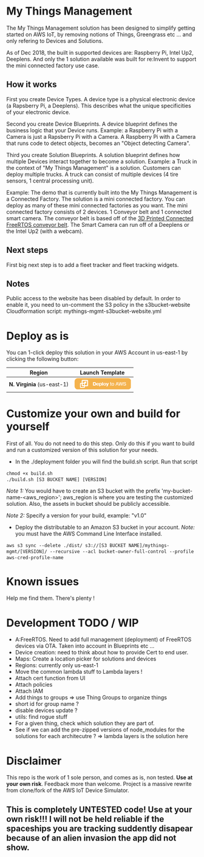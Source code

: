 # My Things Management

The My Things Management solution has been designed to simplify getting started on AWS IoT, by removing notions of Things, Greengrass etc ... and only refering to Devices and Solutions.

As of Dec 2018, the built in supported devices are: Raspberry Pi, Intel Up2, Deeplens. And only the 1 solution available was built for re:Invent to support the mini connected factory use case.

## How it works

First you create Device Types. A device type is a physical electronic device (a Rapsberry Pi, a Deeplens). This describes what the unique specificities of your electronic device.

Second you create Device Blueprints. A device blueprint defines the business logic that your Device runs. Example: a Raspberry Pi with a Camera is just a Rapsberry Pi with a Camera. A Raspberry Pi with a Camera that runs code to detect objects, becomes an "Object detecting Camera".

Third you create Solution Blueprints. A solution blueprint defines how multiple Devices interact together to become a solution. Example: a Truck in the context of "My Things Management" is a solution. Customers can deploy multiple trucks. A truck can consist of multiple devices (4 tire sensors, 1 central processing unit).

Example:
The demo that is currently built into the My Things Management is a Connected Factory. The solution is a mini connected factory. You can deploy as many of these mini connected factories as you want. The mini connected factory consists of 2 devices. 1 Conveyor belt and 1 connected smart camera. The conveyor belt is based off of the [3D Printed Connected FreeRTOS conveyor belt](https://github.com/aws-samples/amazon-freertos-iot-conveyor-belt). The Smart Camera can run off of a Deeplens or the Intel Up2 (with a webcam).

## Next steps

First big next step is to add a fleet tracker and fleet tracking widgets.

## Notes

Public access to the website has been disabled by default.
In order to enable it, you need to un-comment the S3 policy in the s3bucket-website Cloudformation script: mythings-mgmt-s3bucket-website.yml

# Deploy as is

You can 1-click deploy this solution in your AWS Account in us-east-1 by clicking the following button:

Region | Launch Template
------------ | -------------
**N. Virginia** (us-east-1) | [![Launch My Things Management Stack into Virginia with CloudFormation](/Images/deploy-to-aws.png)](https://console.aws.amazon.com/cloudformation/home?region=us-east-1#/stacks/new?stackName=mythings&templateURL=https://s3.amazonaws.com/tims-solutions-us-east-1/mythings-mgmt/v1.0/cf/mythings-mgmt.yml)

# Customize your own and build for yourself
First of all. You do not need to do this step. Only do this if you want to build and run a customized version of this solution for your needs.

* In the ./deployment folder you will find the build.sh script. Run that script

```
chmod +x build.sh
./build.sh [S3 BUCKET NAME] [VERSION]
```
_Note 1:_ You would have to create an S3 bucket with the prefix 'my-bucket-name-<aws_region>'; aws_region is where you are testing the customized solution. Also, the assets in bucket should be publicly accessible.

_Note 2:_ Specify a version for your build, example: "v1.0"

* Deploy the distributable to an Amazon S3 bucket in your account. _Note:_ you must have the AWS Command Line Interface installed.

```
aws s3 sync --delete ./dist/ s3://[S3 BUCKET NAME]/mythings-mgmt/[VERSION]/ --recursive --acl bucket-owner-full-control --profile aws-cred-profile-name
```

# Known issues

Help me find them. There's plenty !

# Development TODO / WIP

* A:FreeRTOS. Need to add full management (deployment) of FreeRTOS devices via OTA. Taken into account in Blueprints etc ...
* Device creation: need to think about how to provide Cert to end user.
* Maps: Create a location picker for solutions and devices
* Regions: currently only us-east-1
* Move the common lambda stuff to Lambda layers !
* Attach cert function from UI
* Attach policies
* Attach IAM
* Add things to groups => use Thing Groups to organize things
* short id for group name ?
* disable devices update ?
* utils: find rogue stuff
* For a given thing, check which solution they are part of.
* See if we can add the pre-zipped versions of node_modules for the solutions for each architecutre ? => lambda layers is the solution here


# Disclaimer

This repo is the work of 1 sole person, and comes as is, non tested. **Use at your own risk**. Feedback more than welcome.
Project is a massive rewrite from clone/fork of the AWS IoT Device Simulator.

## This is completely UNTESTED code! Use at your own risk!!! I will not be held reliable if the spaceships you are tracking suddently disapear because of an alien invasion the app did not show.

